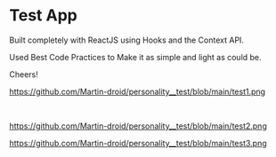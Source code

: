 # Test App

Built completely with ReactJS using Hooks and the Context API.

Used Best Code Practices to Make it as simple and light as could be.

Cheers!

https://github.com/Martin-droid/personality__test/blob/main/test1.png

<br>

https://github.com/Martin-droid/personality__test/blob/main/test2.png

https://github.com/Martin-droid/personality__test/blob/main/test3.png
